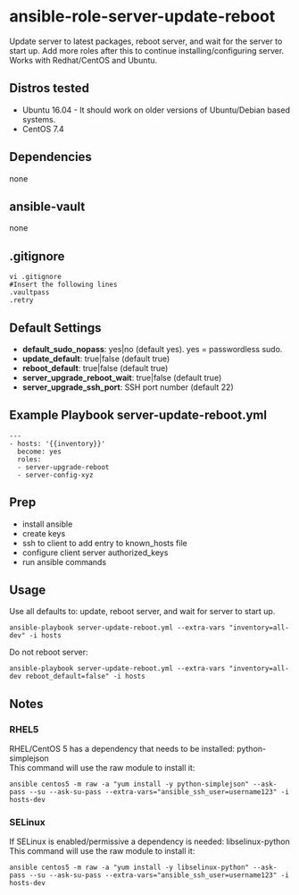 # ansible-role-server-update-reboot

Update server to latest packages, reboot server, and wait for the server to start up. Add more roles after this to continue installing/configuring server.  
Works with Redhat/CentOS and Ubuntu.  


Distros tested
------------

* Ubuntu 16.04 - It should work on older versions of Ubuntu/Debian based systems.
* CentOS 7.4


Dependencies
------------

none

ansible-vault
------------

none

.gitignore
------------

```
vi .gitignore
#Insert the following lines
.vaultpass
.retry
```


Default Settings
------------

- **default_sudo_nopass**: yes|no (default yes). yes = passwordless sudo.
- **update_default**: true|false (default true)
- **reboot_default**: true|false (default true)
- **server_upgrade_reboot_wait**: true|false (default true)
- **server_upgrade_ssh_port**: SSH port number (default 22)


Example Playbook server-update-reboot.yml
------------

```
---
- hosts: '{{inventory}}'
  become: yes
  roles:
  - server-upgrade-reboot
  - server-config-xyz
```


Prep
------------

- install ansible
- create keys
- ssh to client to add entry to known_hosts file
- configure client server authorized_keys
- run ansible commands

Usage
------------

Use all defaults to: update, reboot server, and wait for server to start up.
```
ansible-playbook server-update-reboot.yml --extra-vars "inventory=all-dev" -i hosts
```

Do not reboot server:
```
ansible-playbook server-update-reboot.yml --extra-vars "inventory=all-dev reboot_default=false" -i hosts
```


## Notes
### RHEL5
RHEL/CentOS 5 has a dependency that needs to be installed: python-simplejson  
This command will use the raw module to install it:
```
ansible centos5 -m raw -a "yum install -y python-simplejson" --ask-pass --su --ask-su-pass --extra-vars="ansible_ssh_user=username123" -i hosts-dev
```

### SELinux
If SELinux is enabled/permissive a dependency is needed: libselinux-python  
This command will use the raw module to install it:
```
ansible centos5 -m raw -a "yum install -y libselinux-python" --ask-pass --su --ask-su-pass --extra-vars="ansible_ssh_user=username123" -i hosts-dev
```
